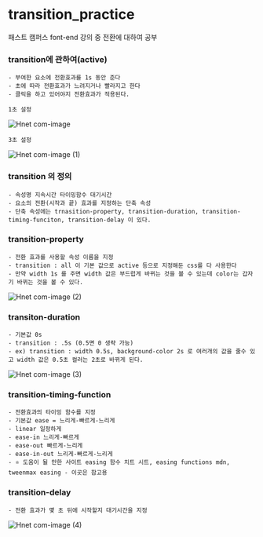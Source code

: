 # transition_practice

패스트 캠퍼스 font-end 강의 중 전환에 대하여 공부

### transition에 관하여(active)

    - 부여한 요소에 전환효과를 1s 동안 준다
    - 초에 따라 전환효과가 느려지거나 빨라지고 한다
    - 클릭을 하고 있어야지 전환효과가 적용된다.
    
    1초 설정
   ![Hnet com-image](https://user-images.githubusercontent.com/88579497/140448626-33bf8ead-ea0c-496e-9f75-4062fe9cc6d3.gif)

    3초 설정
   ![Hnet com-image (1)](https://user-images.githubusercontent.com/88579497/140448904-c04751b8-5d84-4011-ab06-d5cc49ff97ee.gif)

    
### transition 의 정의

    - 속성명 지속시간 타이밍함수 대기시간
    - 요소의 전환(시작과 끝) 효과를 지정하는 단축 속성
    - 단축 속성에는 trnasition-property, transition-duration, transition-timing-funciton, transition-delay 이 있다.

### transition-property


    - 전환 효과를 사용할 속성 이름을 지정
    - transition : all 이 기본 값으로 active 등으로 지정해둔 css를 다 사용한다
    - 만약 width 1s 를 주면 width 값은 부드럽게 바뀌는 것을 볼 수 있는데 color는 갑자기 바뀌는 것을 볼 수 있다.
    
   ![Hnet com-image (2)](https://user-images.githubusercontent.com/88579497/140449522-31b8b189-8545-4ced-9804-db61a5f2f0d3.gif)



### transiton-duration

    - 기본값 0s
    - transition : .5s (0.5면 0 생략 가능)
    - ex) transition : width 0.5s, background-color 2s 로 여러개의 값을 줄수 있고 width 값은 0.5초 컬러는 2초로 바뀌게 된다.


![Hnet com-image (3)](https://user-images.githubusercontent.com/88579497/140449378-ad567c7c-7b8a-4908-be91-851c0adb1660.gif)

    

### transition-timing-function

    - 전환효과의 타이밍 함수를 지정
    - 기본값 ease = 느리게-빠르게-느리게
    - linear 일정하게
    - ease-in 느리게-빠르게
    - ease-out 빠르게-느리게
    - ease-in-out 느리게-빠르게-느리게
    - ⭐️ 도움이 될 만한 사이트 easing 함수 치트 시트, easing functions mdn, tweenmax easing - 이곳은 참고용

### transition-delay

    - 전환 효과가 몇 초 뒤에 시작할지 대기시간을 지정
    
   ![Hnet com-image (4)](https://user-images.githubusercontent.com/88579497/140449674-2b164247-ddc3-434c-b108-f2fd17e11675.gif)

    
